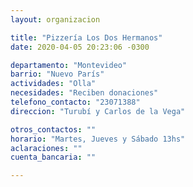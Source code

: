 ```yaml
---
layout: organizacion

title: "Pizzería Los Dos Hermanos"
date: 2020-04-05 20:23:06 -0300

departamento: "Montevideo"
barrio: "Nuevo París"
actividades: "Olla"
necesidades: "Reciben donaciones"
telefono_contacto: "23071388"
direccion: "Turubí y Carlos de la Vega"

otros_contactos: ""
horario: "Martes, Jueves y Sábado 13hs"
aclaraciones: ""
cuenta_bancaria: ""

---
```

